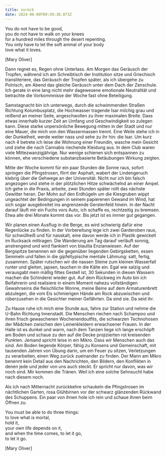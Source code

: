 ```yaml
---
title: zurück
date: 2024-06-09T09:59:38.873Z
---
```

You do not have to be good,\
you do not have to walk on your knees\
for a hundred miles through the desert repenting.\
You only have to let the soft animal of your body\
love what it loves.                                                                                                               

\[Mary Oliver]                                                                                            

Dann regnet es, Regen ohne Unterlass. Am Morgen das Geräusch der Tropfen, während ich am Schreibtisch der Institution sitze und Griechisch transliteriere, das Geräusch der Tropfen später, als ich übergehe zu Polnisch, am Abend das gleiche Geräusch unter dem Dach der Zenschule. Ich gerate in eine lang nicht mehr dagewesene emotionale Neutralität und betrachte die Vorkommnisse der Woche fast ohne Beteiligung.

Samstagnacht bin ich unterwegs, durch die schwimmenden Straßen Richtung Kolumbusplatz, die Hochwasser tragende Isar milchig grau und reißend an meiner Seite, angeschwollen zu ihrer maximalen Breite. Dass etwas innerhalb kurzer Zeit an Umfang und Geschwindigkeit so zulegen kann. Diese starke unpersönliche Bewegung mitten in der Stadt und nur eine Mauer, die mich von den Wassermassen trennt. Eine Weile stehe ich in der Dunkelheit, werde weiter nass und sehe zu ihr hin: die Isar. Um kurz nach 4 betrete ich leise die Wohnung einer Freundin, wasche mein Gesicht und ziehe die nach Cannabis riechende Kleidung aus. In dem Club waren viele Mittezwanzigjährige. Nur wenige schienen sich entspannen zu können, ehe verschiedene substanzbasierte Betäubungen Wirkung zeigten.

Mitte der Woche kommt für ein paar Stunden die Sonne raus, sofort springen die Pfingstrosen, flirrt der Asphalt, wabert der Lindengeruch klebrig über die Gehwege an der Universität. Nicht nur ich bin falsch angezogen und stehe in der plötzlichen Hitze schwächelnd an einer Ampel. Ich gehe in die Praxis, arbeite, zwei Stunden später rollt das nächste Gewitter heran. Der Mohn auf den Erdhügeln um die Kiesgruben wippt ungeachtet der Bedingungen in seinem papierenen Gewand im Wind, hat sich sogar ausgebreitet ins angrenzende Gerstenfeld hinein. In der Nacht darauf läuft mir ein Fuchs vors Auto, ich schaffe es, rechtzeitig zu bremsen. Etwa alle drei Monate kommt das vor. Bis jetzt ist es immer gut gegangen. 

Wir planen einen Ausflug in die Berge, es wird schwierig dafür eine Regenlücke zu finden. In der Vorbereitung lege ich zwei Garderoben raus, für schwülheiß und für nasskalt, eine davon werde ich in Plastik gewickelt im Rucksack mittragen. Die Wanderung am Tag darauf verläuft sonnig, anstrengend und wird flankiert von blaulila Enzianwiesen. Auf der Bergspitze benennen wir die gegenüber liegenden Gebirgsketten, essen Semmeln und fallen in die gipfeltypische mentale Lähmung: satt, fertig, zusammen. Später rutschen wir die nassen Steine zum kleinen Wasserfall runter und gleiten, japsen, tauchen in die Kälte ein. Egal wie salzig und verausgabt mein mäßig fittes Gestell ist, 30 Sekunden in diesen Wassern machen die Schinderei wieder gut. Auf dem Rückweg im Auto bin ich Beifahrerin und realisiere in einem Moment nahezu vollständigen Gewahrseins die fleischliche Wonne, meine Beine auf dem Armaturenbrett abzulegen, die vom Eis schmierigen Hände am Rock abzuwischen und rüberzusehen in die Gesichter meiner Gefährten. Da sind sie. Da seid ihr.

Zu Hause ruhe ich mich eine Stunde aus, fahre zur Station und nehme die U-Bahn Richtung Innenstadt. Die Menschen riechen nach Schampoo und ihren frisch gewaschenen Wochenendoutfits, die schwarzen Technohosen der Mädchen zwischen den Leinenkleidern erwachsener Frauen. In der Halle ist es dunkel und warm, nach dem Tanzen liege ich lange erschöpft am Boden und schaue zu den auf die Decke projizierten rot kreisenden Punkten. Jemand spricht leise in ein Mikro. Dass wir Menschen auch das sind. Am Boden liegende Körper, fähig zu Konsens und Gemeinschaft, mit tausenden Jahren von Übung darin, um ein Feuer zu sitzen, Verletzungen zu verarbeiten, einen Weg zurück zueinander zu finden. Der Mann am Mikro benennt kein Detail aus den Nachrichten, den Bildern, den Konflikten in denen jede und jeder von uns auch steckt. Er spricht nur davon, was wir noch sind. Mir kommen die Tränen. Weil ich eine solche Sehnsucht habe nach diesem noch.

Als ich nach Mitternacht zurückkehre schaukeln die Pfingstrosen im nächtlichen Garten, rosa Glühbirnen vor der schwarz glänzenden Rückwand des Schuppens. Ein paar von ihnen hole ich rein und schaue ihnen beim Öffnen zu.

You must be able to do three things:\
to love what is mortal,\
hold it, \
your own life depends on it,\
and when the time comes, to let it go,\
to let it go.                                                                                                                          

\[Mary Oliver]